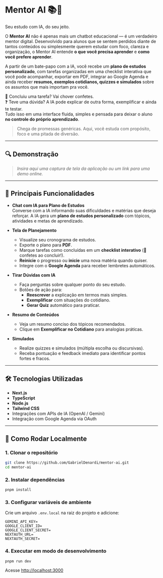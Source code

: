 # Mentor AI 📚🤖

Seu estudo com IA, do seu jeito.

O **Mentor AI** não é apenas mais um chatbot educacional — é um verdadeiro mentor digital. Desenvolvido para alunos que se sentem perdidos diante de tantos conteúdos ou simplesmente querem estudar com foco, clareza e organização, o Mentor AI entende **o que você precisa aprender** e **como você prefere aprender**.

A partir de um bate-papo com a IA, você recebe um **plano de estudos personalizado**, com tarefas organizadas em uma checklist interativa que você pode acompanhar, exportar em PDF, integrar ao Google Agenda e ainda receber **resumos, exemplos cotidianos, quizzes e simulados** sobre os assuntos que mais importam pra você.

🎉 Concluiu uma tarefa? Vai chover confetes.  
❓ Teve uma dúvida? A IA pode explicar de outra forma, exemplificar e ainda te testar.  
Tudo isso em uma interface fluida, simples e pensada para deixar o aluno **no controle do próprio aprendizado**.

> Chega de promessas genéricas. Aqui, você estuda com propósito, foco e uma pitada de diversão.

---

## 🔍 Demonstração

> _Insira aqui uma captura de tela da aplicação ou um link para uma demo online._

---

## 🎯 Principais Funcionalidades

- **Chat com IA para Plano de Estudos**  
  Converse com a IA informando suas dificuldades e matérias que deseja reforçar. A IA gera um **plano de estudos personalizado** com tópicos, atividades e metas de aprendizado.

- **Tela de Planejamento**  
  - Visualize seu cronograma de estudos.  
  - Exporte o plano para **PDF**.  
  - Marque tarefas como concluídas em um **checklist interativo** (🎉 confetes ao concluir!).  
  - **Reinicie** o progresso ou **inicie** uma nova matéria quando quiser.  
  - Integre com o **Google Agenda** para receber lembretes automáticos.

- **Tirar Dúvidas com IA**  
  - Faça perguntas sobre qualquer ponto do seu estudo.  
  - Botões de ação para:  
    - **Reescrever** a explicação em termos mais simples.  
    - **Exemplificar** com situações do cotidiano.  
    - **Gerar Quiz** automático para praticar.

- **Resumo de Conteúdos**  
  - Veja um resumo conciso dos tópicos recomendados.  
  - Clique em **Exemplificar no Cotidiano** para analogias práticas.

- **Simulados**  
  - Realize quizzes e simulados (múltipla escolha ou discursivas).  
  - Receba pontuação e feedback imediato para identificar pontos fortes e fracos.

---

## 🛠 Tecnologias Utilizadas

- **Next.js**  
- **TypeScript**  
- **Node.js**  
- **Tailwind CSS**  
- Integrações com APIs de IA (OpenAI / Gemini)  
- Integração com Google Agenda via OAuth

---

## 🚀 Como Rodar Localmente

### 1. Clonar o repositório
```bash
git clone https://github.com/GabrielDenardi/mentor-ai.git
cd mentor-ai
```

### 2. Instalar dependências
```bash
pnpm install
```

### 3. Configurar variáveis de ambiente

Crie um arquivo `.env.local` na raiz do projeto e adicione:

```env
GEMINI_API_KEY=
GOOGLE_CLIENT_ID=
GOOGLE_CLIENT_SECRET=
NEXTAUTH_URL=
NEXTAUTH_SECRET=
```

### 4. Executar em modo de desenvolvimento
```bash
pnpm run dev
```

Acesse [http://localhost:3000](http://localhost:3000)
